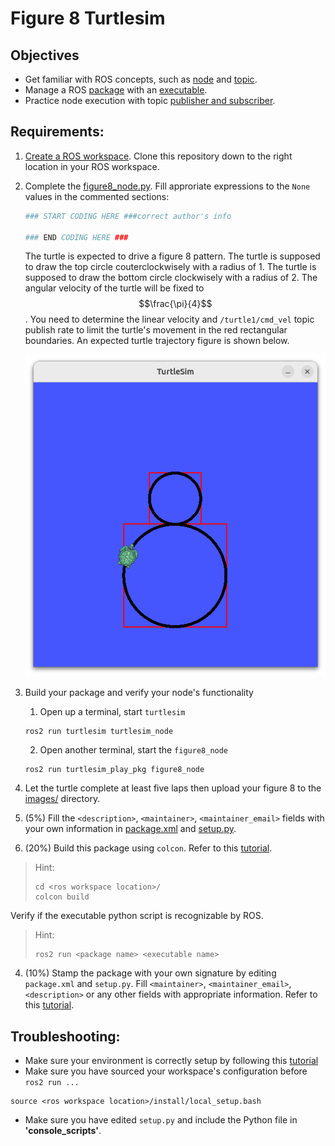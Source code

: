 # Figure 8 Turtlesim
## Objectives
- Get familiar with ROS concepts, such as [node](https://docs.ros.org/en/jazzy/Tutorials/Beginner-CLI-Tools/Understanding-ROS2-Nodes/Understanding-ROS2-Nodes.html) and 
[topic](https://docs.ros.org/en/jazzy/Tutorials/Beginner-CLI-Tools/Understanding-ROS2-Topics/Understanding-ROS2-Topics.html).
- Manage a ROS [package](https://docs.ros.org/en/jazzy/Tutorials/Beginner-Client-Libraries/Creating-Your-First-ROS2-Package.html) with an [executable](https://docs.ros.org/en/jazzy/Tutorials/Beginner-Client-Libraries/Writing-A-Simple-Py-Publisher-And-Subscriber.html).
- Practice node execution with topic [publisher and subscriber](https://docs.ros.org/en/jazzy/Tutorials/Beginner-Client-Libraries/Writing-A-Simple-Py-Publisher-And-Subscriber.html).

## Requirements: 
1. [Create a ROS workspace](https://docs.ros.org/en/jazzy/Tutorials/Beginner-Client-Libraries/Creating-A-Workspace/Creating-A-Workspace.html#create-a-new-directory). 
Clone this repository down to the right location in your ROS workspace.
2. Complete the [figure8_node.py](turtlesim_play_pkg/turtlesim_play_pkg/figure8_node.py).
   Fill approriate expressions to the `None` values in the commented sections:
   ```python
   ### START CODING HERE ###correct author's info

   ### END CODING HERE ###
   ```
   The turtle is expected to drive a figure 8 pattern.
   The turtle is supposed to draw the top circle couterclockwisely with a radius of 1.
   The turtle is supposed to draw the bottom circle clockwisely with a radius of 2.
   The angular velocity of the turtle will be fixed to $$\frac{\pi}{4}$$.
   You need to determine the linear velocity and `/turtle1/cmd_vel` topic publish rate to limit the turtle's movement in the red rectangular boundaries.
   An expected turtle trajectory figure is shown below.
   
   ![example_fig8](turtlesim_play_pkg/images/example_fig8.png)
3. Build your package and verify your node's functionality
   1. Open up a terminal, start `turtlesim`
   ```console
   ros2 run turtlesim turtlesim_node
   ```
   2. Open another terminal, start the `figure8_node`
   ```console
   ros2 run turtlesim_play_pkg figure8_node
   ```
5. Let the turtle complete at least five laps then upload your figure 8 to the [images/](turtlesim_play_pkg/images/) directory.
6. (5%) Fill the `<description>`, `<maintainer>`, `<maintainer_email>` fields with your own information in [package.xml](turtlesim_play_pkg/package.xml) and [setup.py](turtlesim_play_pkg/setup.py).

3. (20%) Build this package using `colcon`. Refer to this [tutorial](https://docs.ros.org/en/humble/Tutorials/Beginner-Client-Libraries/Creating-Your-First-ROS2-Package.html). 
> Hint:
> ```console
> cd <ros workspace location>/
> colcon build
> ```

Verify if the executable python script is recognizable by ROS.
> Hint:
> ```console
> ros2 run <package name> <executable name>
> ```

4. (10%) Stamp the package with your own signature by editing `package.xml` and `setup.py`. Fill `<maintainer>`, `<maintainer_email>`, `<description>` or any other fields with appropriate information. Refer to this [tutorial](https://docs.ros.org/en/humble/Tutorials/Beginner-Client-Libraries/Creating-Your-First-ROS2-Package.html). 

## Troubleshooting:
- Make sure your environment is correctly setup by following this [tutorial](https://docs.ros.org/en/humble/Tutorials/Beginner-CLI-Tools/Configuring-ROS2-Environment.html)
- Make sure you have sourced your workspace's configuration before `ros2 run ...`
```console
source <ros workspace location>/install/local_setup.bash
```
- Make sure you have edited `setup.py` and include the Python file in **'console_scripts'**.
